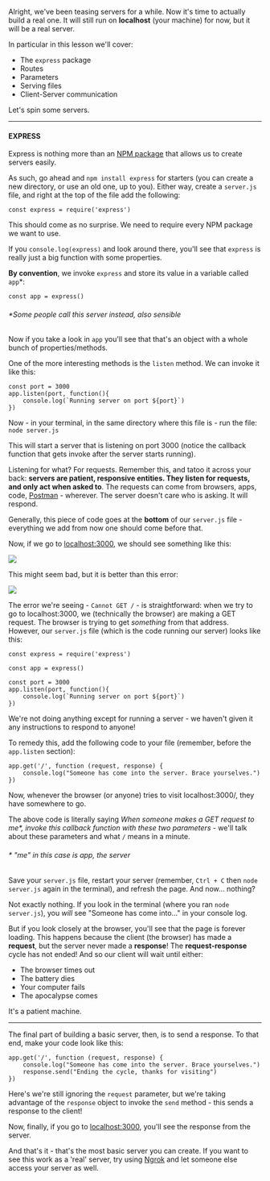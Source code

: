 
Alright, we've been teasing servers for a while. Now it's time to actually build a real one. It will still run on **localhost** (your machine) for now, but it will be a real server.

  

In particular in this lesson we'll cover:

-   The `express` package
-   Routes
-   Parameters
-   Serving files
-   Client-Server communication

  

Let's spin some servers.

----------

#### **EXPRESS**

Express is nothing more than an [NPM package](https://www.npmjs.com/package/express) that allows us to create servers easily.

  

As such, go ahead and `npm install express` for starters (you can create a new directory, or use an old one, up to you). Either way, create a `server.js` file, and right at the top of the file add the following:
```
const express = require('express')
```
  

This should come as no surprise. We need to require every NPM package we want to use.

  

If you ``console.log(express)`` and look around there, you'll see that `express` is really just a big function with some properties.

**By convention**, we invoke `express` and store its value in a variable called `app`*:

  
```
const app = express()
```
###### *Some people call this server instead, also sensible

  

Now if you take a look in `app` you'll see that that's an object with a whole bunch of properties/methods.

One of the more interesting methods is the `listen` method. We can invoke it like this:
```
const port = 3000
app.listen(port, function(){
    console.log(`Running server on port ${port}`)
})
```
  

Now - in your terminal, in the same directory where this file is - run the file: `node server.js`

This will start a server that is listening on port 3000 (notice the callback function that gets invoke after the server starts running).

  

Listening for what? For requests. Remember this, and tatoo it across your back: **servers are patient, responsive entities. They listen for requests, and only act when asked to**. The requests can come from browsers, apps, code, [Postman](https://www.getpostman.com/) - wherever. The server doesn't care who is asking. It will respond.

Generally, this piece of code goes at the **bottom** of our `server.js` file - everything we add from now one should come before that.

Now, if we go to [localhost:3000](http://localhost:3000/), we should see something like this:

![](https://s3-us-west-2.amazonaws.com/learn-app/lesson-images/express-cannot-get.PNG)

This might seem bad, but it is better than this error:

![](https://kernel-files.s3-eu-west-1.amazonaws.com/images/PROD_A1816-0.png)

The error we're seeing - ``Cannot GET /`` - is straightforward: when we try to go to localhost:3000, we (technically the browser) are making a GET request. The browser is trying to get _something_ from that address. However, our `server.js` file (which is the code running our server) looks like this:

  
```
const express = require('express')

const app = express()

const port = 3000
app.listen(port, function(){
    console.log(`Running server on port ${port}`)
})
```
  

We're not doing anything except for running a server - we haven't given it any instructions to respond to anyone!

To remedy this, add the following code to your file (remember, before the `app.listen` section):
```
app.get('/', function (request, response) {
    console.log("Someone has come into the server. Brace yourselves.")
})
```
  

Now, whenever the browser (or anyone) tries to visit localhost:3000/, they have somewhere to go.

  

The above code is literally saying _When someone makes a GET request to me*, invoke this callback function with these two parameters_ - we'll talk about these parameters and what ``/`` means in a minute.

###### * "me" in this case is app, the server

  

Save your `server.js` file, restart your server (remember, `Ctrl + C` then `node server.js` again in the terminal), and refresh the page. And now... nothing?

  

Not exactly nothing. If you look in the terminal (where you ran `node server.js`), you _will_ see "Someone has come into..." in your console log.

  

But if you look closely at the browser, you'll see that the page is forever loading. This happens because the client (the browser) has made a **request**, but the server never made a **response**! The **request-response** cycle has not ended! And so our client will wait until either:

-   The browser times out
-   The battery dies
-   Your computer fails
-   The apocalypse comes

  

It's a patient machine.

  

----------

  

The final part of building a basic server, then, is to send a response. To that end, make your code look like this:
```
app.get('/', function (request, response) {
    console.log("Someone has come into the server. Brace yourselves.")
    response.send("Ending the cycle, thanks for visiting")
})
```
Here's we're still ignoring the `request` parameter, but we're taking advantage of the `response` object to invoke the `send` method - this sends a response to the client!

  

Now, finally, if you go to [localhost:3000](http://localhost:3000/), you'll see the response from the server.

  

And that's it - that's the most basic server you can create. If you want to see this work as a 'real' server, try using [Ngrok](https://ngrok.com/) and let someone else access your server as well.